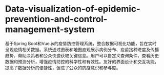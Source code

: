 # Data-visualization-of-epidemic-prevention-and-control-management-system
基于Spring Boot和Vue.js的疫情防控管理系统，整合数据可视化功能，旨在实时呈现疫情相关数据。系统通过图表和地图直观展示病例分布、疫苗接种进度及传播趋势，帮助决策者和公众快速获取关键信息。用户可以自定义查询条件，查看历史数据和预测分析，增强疫情防控的科学性和有效性。友好的界面设计和交互功能，提高了数据分析的便捷性，促进了公众的防疫意识和参与度。
